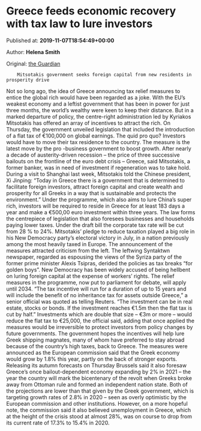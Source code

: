 
# Greece feeds economic recovery with tax law to lure investors

Published at: **2019-11-07T18:54:49+00:00**

Author: **Helena Smith**

Original: [the Guardian](https://www.theguardian.com/world/2019/nov/07/greece-feeds-economic-recovery-with-tax-law-to-lure-investors)


        Mitsotakis government seeks foreign capital from new residents in prosperity drive
      
Not so long ago, the idea of Greece announcing tax relief measures to entice the global rich would have been regarded as a joke. With the EU’s weakest economy and a leftist government that has been in power for just three months, the world’s wealthy were keen to keep their distance.
But in a marked departure of policy, the centre-right administration led by Kyriakos Mitsotakis has offered an array of incentives to attract the rich.
On Thursday, the government unveiled legislation that included the introduction of a flat tax of €100,000 on global earnings. The quid pro quo? Investors would have to move their tax residence to the country.
The measure is the latest move by the pro -business government to boost growth. After nearly a decade of austerity-driven recession – the price of three successive bailouts on the frontline of the euro debt crisis – Greece, said Mitsotakis, a former banker, was in need of investment if regeneration was to take hold.
During a visit to Shanghai last week, Mitsotakis told the Chinese president, Xi Jinping: “Today in Greece there is a government that is determined to facilitate foreign investors, attract foreign capital and create wealth and prosperity for all Greeks in a way that is sustainable and protects the environment.”
Under the programme, which also aims to lure China’s super rich, investors will be required to reside in Greece for at least 183 days a year and make a €500,00 euro investment within three years.
The law forms the centrepiece of legislation that also foresees businesses and households paying lower taxes. Under the draft bill the corporate tax rate will be cut from 28 % to 24%.
Mitsotakis’ pledge to reduce taxation played a big role in his New Democracy party’s electoral victory in July, in a nation previously among the most heavily taxed in Europe.
The announcement of the measures attracted criticism from the left. The leftwing Syntaktwn newspaper, regarded as espousing the views of the Syriza party of the former prime minister Alexis Tsipras, derided the policies as tax breaks “for golden boys”. New Democracy has been widely accused of being hellbent on luring foreign capital at the expense of workers’ rights.
The relief measures in the programme, now put to parliament for debate, will apply until 2034. “The tax incentive will run for a duration of up to 15 years and will include the benefit of no inheritance tax for assets outside Greece,” a senior official was quoted as telling Reuters. “The investment can be in real estate, stocks or bonds. If the investment reaches €1.5m then the flat tax is cut by half.”
Investments which are double that size – €3m or more – would reduce the flat tax to €25,000, the official said, adding that once applied the measures would be irreversible to protect investors from policy changes by future governments.
The government hopes the incentives will help lure Greek shipping magnates, many of whom have preferred to stay abroad because of the country’s high taxes, back to Greece.
The measures were announced as the European commission said that the Greek economy would grow by 1.8% this year, partly on the back of stronger exports.
Releasing its autumn forecasts on Thursday Brussels said it also foresaw Greece’s once bailout-dependent economy expanding by 2% in 2021 – the year the country will mark the bicentenary of the revolt when Greeks broke away from Ottoman rule and formed an independent nation state.
Both of the projections are lower than that given by the Greek government, which is targeting growth rates of 2.8% in 2020 – seen as overly optimistic by the European commission and other institutions. However, on a more hopeful note, the commission said it also believed unemployment in Greece, which at the height of the crisis stood at almost 28%, was on course to drop from its current rate of 17.3% to 15.4% in 2020.
